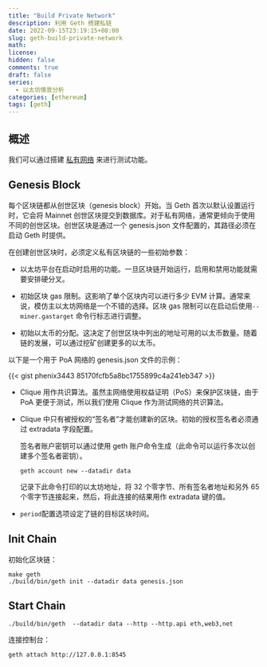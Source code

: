 ```yaml
---
title: "Build Private Network"
description: 利用 Geth 搭建私链
date: 2022-09-15T23:19:15+08:00
slug: geth-build-private-network
math:
license:
hidden: false
comments: true
draft: false
series:
  - 以太坊情景分析
categories: [ethereum]
tags: [geth]
---
```


## 概述

我们可以通过搭建 [私有网络](https://geth.ethereum.org/docs/fundamentals/private-network) 来进行测试功能。

## Genesis Block

每个区块链都从创世区块（genesis block）开始。当 Geth 首次以默认设置运行时，它会将 Mainnet 创世区块提交到数据库。对于私有网络，通常更倾向于使用不同的创世区块。创世区块是通过一个 genesis.json 文件配置的，其路径必须在启动 Geth 时提供。

在创建创世区块时，必须定义私有区块链的一些初始参数：

- 以太坊平台在启动时启用的功能。一旦区块链开始运行，启用和禁用功能就需要安排硬分叉。

- 初始区块 gas 限制。这影响了单个区块内可以进行多少 EVM 计算。通常来说，模仿主以太坊网络是一个不错的选择。区块 gas 限制可以在启动后使用`--miner.gastarget` 命令行标志进行调整。

- 初始以太币的分配。这决定了创世区块中列出的地址可用的以太币数量。随着链的发展，可以通过挖矿创建更多的以太币。

以下是一个用于 PoA 网络的 genesis.json 文件的示例：

{{< gist phenix3443 85170fcfb5a8bc1755899c4a241eb347 >}}

- Clique 用作共识算法。虽然主网络使用权益证明（PoS）来保护区块链，由于 PoA 更便于测试，所以我们使用 Clique 作为测试网络的共识算法。
- Clique 中只有被授权的“签名者”才能创建新的区块。初始的授权签名者必须通过 extradata 字段配置。
  
  签名者账户密钥可以通过使用 geth 账户命令生成（此命令可以运行多次以创建多个签名者密钥）。

  ```shell
  geth account new --datadir data
  ```

  记录下此命令打印的以太坊地址，将 32 个零字节、所有签名者地址和另外 65 个零字节连接起来，然后，将此连接的结果用作 extradata 键的值。

- `period`配置选项设定了链的目标区块时间。

## Init Chain

初始化区块链：

```shell
make geth 
./build/bin/geth init --datadir data genesis.json
```

## Start Chain

```shell
./build/bin/geth  --datadir data --http --http.api eth,web3,net
```

连接控制台：

```shell
geth attach http://127.0.0.1:8545
```
